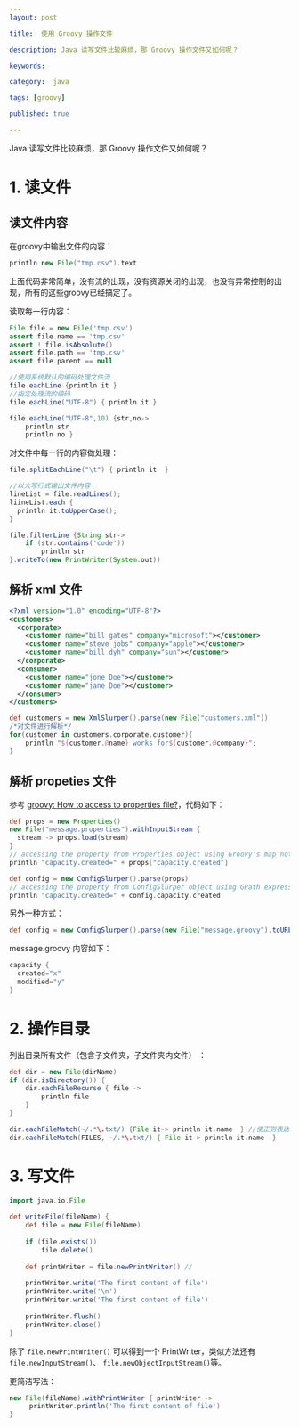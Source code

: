 ```yaml
---
layout: post

title:  使用 Groovy 操作文件

description: Java 读写文件比较麻烦，那 Groovy 操作文件又如何呢？

keywords:  

category:  java

tags: [groovy]

published: true

---
```



Java 读写文件比较麻烦，那 Groovy 操作文件又如何呢？

# 1. 读文件

## 读文件内容

在groovy中输出文件的内容：

```groovy
println new File("tmp.csv").text  
```

上面代码非常简单，没有流的出现，没有资源关闭的出现，也没有异常控制的出现，所有的这些groovy已经搞定了。

读取每一行内容：

```groovy
File file = new File('tmp.csv')
assert file.name == 'tmp.csv'
assert ! file.isAbsolute()
assert file.path == 'tmp.csv'
assert file.parent == null

//使用系统默认的编码处理文件流  
file.eachLine {println it }  
//指定处理流的编码
file.eachLine("UTF-8") { println it }

file.eachLine("UTF-8",10) {str,no->  
    println str  
    println no }
```

对文件中每一行的内容做处理：

```groovy
file.splitEachLine("\t") { println it  }

//以大写行式输出文件内容  
lineList = file.readLines();  
liineList.each {  
  println it.toUpperCase();  
}

file.filterLine {String str->  
    if (str.contains('code'))  
        println str  
}.writeTo(new PrintWriter(System.out)) 
```

## 解析 xml 文件

```xml
<?xml version="1.0" encoding="UTF-8"?> 
<customers> 
  <corporate> 
    <customer name="bill gates" company="microsoft"></customer> 
    <customer name="steve jobs" company="apple"></customer> 
    <customer name="bill dyh" company="sun"></customer> 
  </corporate> 
  <consumer> 
    <customer name="jone Doe"></customer> 
    <customer name="jane Doe"></customer>    
  </consumer> 
</customers>
```

```groovy
def customers = new XmlSlurper().parse(new File("customers.xml")) 
/*对文件进行解析*/ 
for(customer in customers.corporate.customer){ 
    println "${customer.@name} works for${customer.@company}"; 
} 
```

## 解析 propeties 文件

参考 [groovy: How to access to properties file?](http://stackoverflow.com/questions/2055959/groovy-how-to-access-to-properties-file)，代码如下：

```groovy
def props = new Properties()
new File("message.properties").withInputStream { 
  stream -> props.load(stream) 
}
// accessing the property from Properties object using Groovy's map notation
println "capacity.created=" + props["capacity.created"]

def config = new ConfigSlurper().parse(props)
// accessing the property from ConfigSlurper object using GPath expression
println "capacity.created=" + config.capacity.created
```

另外一种方式：

```groovy
def config = new ConfigSlurper().parse(new File("message.groovy").toURL())
```

message.groovy 内容如下：

```groovy
capacity {
  created="x"
  modified="y"
}
```

# 2. 操作目录

列出目录所有文件（包含子文件夹，子文件夹内文件） ：

```groovy
def dir = new File(dirName)  
if (dir.isDirectory()) {  
    dir.eachFileRecurse { file ->  
        println file  
    }  
} 

dir.eachFileMatch(~/.*\.txt/) {File it-> println it.name  } //使正则表达式匹配文件名  
dir.eachFileMatch(FILES, ~/.*\.txt/) { File it-> println it.name  }   
```

# 3. 写文件

```groovy
import java.io.File  
  
def writeFile(fileName) {  
    def file = new File(fileName)  
      
    if (file.exists())   
        file.delete()  
          
    def printWriter = file.newPrintWriter() //   
      
    printWriter.write('The first content of file')  
    printWriter.write('\n')  
    printWriter.write('The first content of file')  
      
    printWriter.flush()  
    printWriter.close()  
}  
```

除了 `file.newPrintWriter()` 可以得到一个 PrintWriter，类似方法还有 `file.newInputStream()`、
`file.newObjectInputStream()`等。

更简洁写法：

```groovy
new File(fileName).withPrintWriter { printWriter ->  
     printWriter.println('The first content of file')  
}  
```